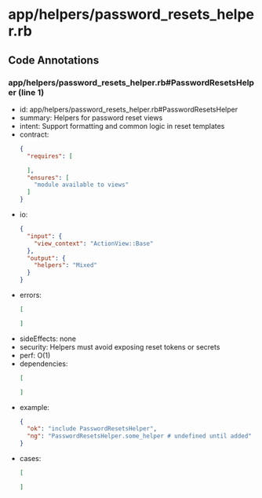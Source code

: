 # app/helpers/password_resets_helper.rb

## Code Annotations

### app/helpers/password_resets_helper.rb#PasswordResetsHelper (line 1)
- id: app/helpers/password_resets_helper.rb#PasswordResetsHelper
- summary: Helpers for password reset views
- intent: Support formatting and common logic in reset templates
- contract:
  ```json
  {
    "requires": [
  
    ],
    "ensures": [
      "module available to views"
    ]
  }
  ```
- io:
  ```json
  {
    "input": {
      "view_context": "ActionView::Base"
    },
    "output": {
      "helpers": "Mixed"
    }
  }
  ```
- errors:
  ```json
  [
  
  ]
  ```
- sideEffects: none
- security: Helpers must avoid exposing reset tokens or secrets
- perf: O(1)
- dependencies:
  ```json
  [
  
  ]
  ```
- example:
  ```json
  {
    "ok": "include PasswordResetsHelper",
    "ng": "PasswordResetsHelper.some_helper # undefined until added"
  }
  ```
- cases:
  ```json
  [
  
  ]
  ```
